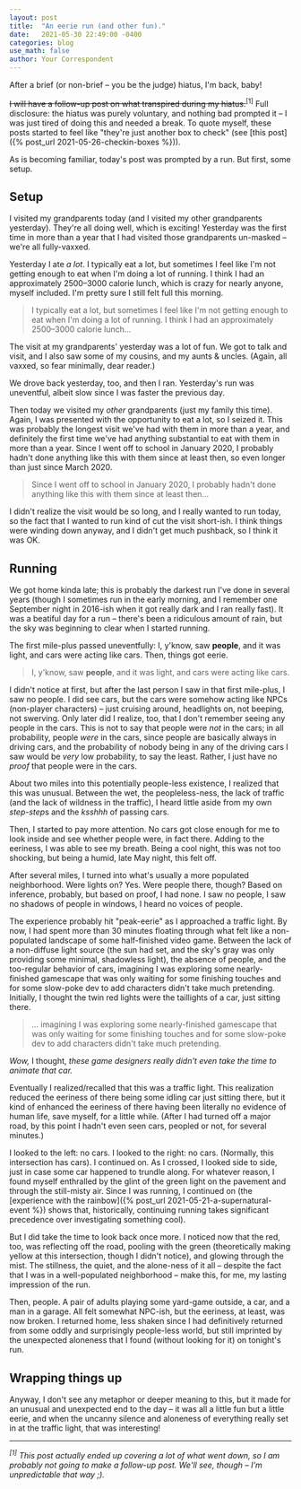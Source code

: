 ```yaml
---
layout: post
title:  "An eerie run (and other fun)."
date:   2021-05-30 22:49:00 -0400
categories: blog
use_math: false
author: Your Correspondent
---
```


After a brief (or non-brief &ndash; you be the judge) hiatus, I'm back, baby!

~~I will have a follow-up post on what transpired during my hiatus.~~<sup>[1]</sup> Full disclosure: the hiatus was purely voluntary, and nothing bad prompted it &ndash; I was just tired of doing this and needed a break. To quote myself, these posts started to feel like "they're just another box to check" (see [this post]({% post_url 2021-05-26-checkin-boxes %})).

As is becoming familiar, today's post was prompted by a run. But first, some setup.

## Setup

I visited my grandparents today (and I visited my other grandparents yesterday). They're all doing well, which is exciting! Yesterday was the first time in more than a year that I had visited those grandparents un-masked &ndash; we're all fully-vaxxed.

Yesterday I ate *a lot*. I typically eat a lot, but sometimes I feel like I'm not getting enough to eat when I'm doing a lot of running. I think I had an approximately 2500&ndash;3000 calorie lunch, which is crazy for nearly anyone, myself included. I'm pretty sure I still felt full this morning.

> I typically eat a lot, but sometimes I feel like I'm not getting enough to eat when I'm doing a lot of running. I think I had an approximately 2500&ndash;3000 calorie lunch...

The visit at my grandparents' yesterday was a lot of fun. We got to talk and visit, and I also saw some of my cousins, and my aunts & uncles. (Again, all vaxxed, so fear minimally, dear reader.)

We drove back yesterday, too, and then I ran. Yesterday's run was uneventful, albeit slow since I was faster the previous day.

Then today we visited my *other* grandparents (just my family this time). Again, I was presented with the opportunity to eat a lot, so I seized it. This was probably the longest visit we've had with them in more than a year, and definitely the first time we've had anything substantial to eat with them in more than a year. Since I went off to school in January 2020, I probably hadn't done anything like this with them since at least then, so even longer than just since March 2020.

> Since I went off to school in January 2020, I probably hadn't done anything like this with them since at least then...

I didn't realize the visit would be so long, and I really wanted to run today, so the fact that I wanted to run kind of cut the visit short-ish. I think things were winding down anyway, and I didn't get much pushback, so I think it was OK.

## Running

We got home kinda late; this is probably the darkest run I've done in several years (though I sometimes run in the early morning, and I remember one September night in 2016-ish when it got really dark and I ran really fast). It was a beatiful day for a run &ndash; there's been a ridiculous amount of rain, but the sky was beginning to clear when I started running.

The first mile-plus passed uneventfully: I, y'know, saw **people**, and it was light, and cars were acting like cars. Then, things got eerie.

> I, y'know, saw **people**, and it was light, and cars were acting like cars.

I didn't notice at first, but after the last person I saw in that first mile-plus, I saw no people. I did see cars, but the cars were somehow acting like NPCs (non-player characters) &ndash; just cruising around, headlights on, not beeping, not swerving. Only later did I realize, too, that I don't remember seeing any people in the cars. This is not to say that people were *not* in the cars; in all probability, people *were* in the cars, since people are basically always in driving cars, and the probability of nobody being in any of the driving cars I saw would be *very* low probability, to say the least. Rather, I just have no *proof* that people were in the cars. 

About two miles into this potentially people-less existence, I realized that this was unusual. Between the wet, the peopleless-ness, the lack of traffic (and the lack of wildness in the traffic), I heard little aside from my own *step-step*s and the *ksshhh* of passing cars. 

Then, I started to pay more attention. No cars got close enough for me to look inside and see whether people were, in fact there. Adding to the eeriness, I was able to see my breath. Being a cool night, this was not too shocking, but being a humid, late May night, this felt off.

After several miles, I turned into what's usually a more populated neighborhood. Were lights on? Yes. Were people there, though? Based on inference, probably, but based on proof, I had none. I saw no people, I saw no shadows of people in windows, I heard no voices of people.

The experience probably hit "peak-eerie" as I approached a traffic light. By now, I had spent more than 30 minutes floating through what felt like a non-populated landscape of some half-finished video game. Between the lack of a non-diffuse light source (the sun had set, and the sky's gray was only providing some minimal, shadowless light), the absence of people, and the too-regular behavior of cars, imagining I was exploring some nearly-finished gamescape that was only waiting for some finishing touches and for some slow-poke dev to add characters didn't take much pretending. Initially, I thought the twin red lights were the taillights of a car, just sitting there.

> ... imagining I was exploring some nearly-finished gamescape that was only waiting for some finishing touches and for some slow-poke dev to add characters didn't take much pretending.

*Wow,* I thought, *these game designers really didn't even take the time to animate that car.* 

Eventually I realized/recalled that this was a traffic light. This realization reduced the eeriness of there being some idling car just sitting there, but it kind of enhanced the eeriness of there having been literally no evidence of human life, save myself, for a little while. (After I had turned off a major road, by this point I hadn't even seen cars, peopled or not, for several minutes.)

I looked to the left: no cars. I looked to the right: no cars. (Normally, this intersection has cars). I continued on. As I crossed, I looked side to side, just in case some car happened to trundle along. For whatever reason, I found myself enthralled by the glint of the green light on the pavement and through the still-misty air. Since I was running, I continued on (the [experience with the rainbow]({% post_url 2021-05-21-a-supernatural-event %}) shows that, historically, continuing running takes significant precedence over investigating something cool).

But I did take the time to look back once more. I noticed now that the red, too, was reflecting off the road, pooling with the green (theoretically making yellow at this intersection, though I didn't notice), and glowing through the mist. The stillness, the quiet, and the alone-ness of it all &ndash; despite the fact that I was in a well-populated neighborhood &ndash; make this, for me, my lasting impression of the run.

Then, people. A pair of adults playing some yard-game outside, a car, and a man in a garage. All felt somewhat NPC-ish, but the eeriness, at least, was now broken. I returned home, less shaken since I had definitively returned from some oddly and surprisingly people-less world, but still imprinted by the unexpected aloneness that I found (without looking for it) on tonight's run.

## Wrapping things up

Anyway, I don't see any metaphor or deeper meaning to this, but it made for an unusual and unexpected end to the day &ndash; it was all a little fun but a little eerie, and when the uncanny silence and aloneness of everything really set in at the traffic light, that was interesting!

---
*<sup>[1]</sup> This post actually ended up covering a lot of what went down, so I am probably not going to make a follow-up post. We'll see, though &ndash; I'm unpredictable that way ;).*

